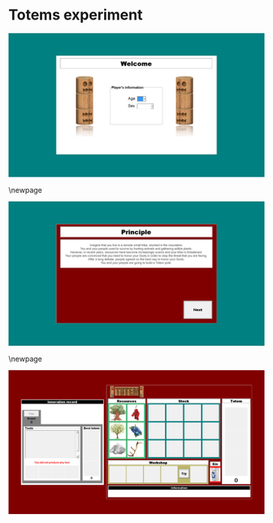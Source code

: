 # Totems experiment

![Welcome screen for the experiment, illustrating the basic demographic information asked of each player.](screenshots/welcome.png)

\newpage

![Description of the experiment for the participant. The participant's goal is to combine resources to make totems that are evaluated for point totals.](screenshots/principle.png)

\newpage

![Depiction of basic gameplay elements. In the main panel, participants combine resources to make innovations. In the left panel, participants see their past innovation record as well as the record of any past or present teammates.](screenshots/gameplay.png)
